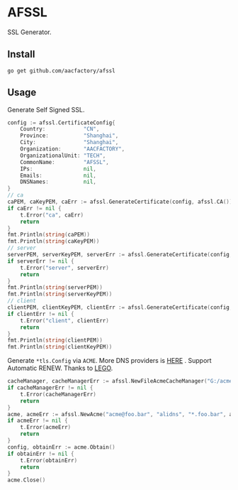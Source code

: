 # AFSSL
SSL Generator. 

## Install
```shell
go get github.com/aacfactory/afssl
```

## Usage
Generate Self Signed SSL.
```go
config := afssl.CertificateConfig{
    Country:            "CN",
    Province:           "Shanghai",
    City:               "Shanghai",
    Organization:       "AACFACTORY",
    OrganizationalUnit: "TECH",
    CommonName:         "AFSSL",
    IPs:                nil,
    Emails:             nil,
    DNSNames:           nil,
}
// ca
caPEM, caKeyPEM, caErr := afssl.GenerateCertificate(config, afssl.CA())
if caErr != nil {
    t.Error("ca", caErr)
    return
}
fmt.Println(string(caPEM))
fmt.Println(string(caKeyPEM))
// server
serverPEM, serverKeyPEM, serverErr := afssl.GenerateCertificate(config, afssl.WithParent(caPEM, caKeyPEM))
if serverErr != nil {
    t.Error("server", serverErr)
    return
}
fmt.Println(string(serverPEM))
fmt.Println(string(serverKeyPEM))
// client
clientPEM, clientKeyPEM, clientErr := afssl.GenerateCertificate(config, afssl.WithParent(caPEM, caKeyPEM))
if clientErr != nil {
    t.Error("client", clientErr)
    return
}
fmt.Println(string(clientPEM))
fmt.Println(string(clientKeyPEM))
```
Generate `*tls.Config` via `ACME`. More DNS providers is [HERE](https://go-acme.github.io/lego/dns/) . Support Automatic RENEW.  Thanks to [LEGO](https://github.com/go-acme/lego).
```go
cacheManager, cacheManagerErr := afssl.NewFileAcmeCacheManager("G:/acme4")
if cacheManagerErr != nil {
    t.Error(cacheManagerErr)
    return
}
acme, acmeErr := afssl.NewAcme("acme@foo.bar", "alidns", "*.foo.bar", afssl.CustomizeAcmeCacheManager(cacheManager))
if acmeErr != nil {
    t.Error(acmeErr)
    return
}
config, obtainErr := acme.Obtain()
if obtainErr != nil {
    t.Error(obtainErr)
    return
}
acme.Close()
```
